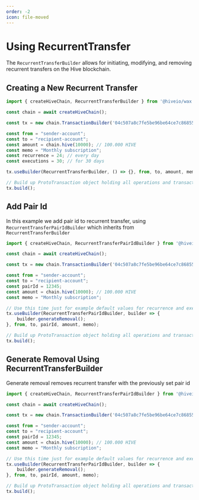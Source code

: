 ```yaml
---
order: -2
icon: file-moved
---
```


# Using RecurrentTransfer

The `RecurrentTransferBuilder` allows for initiating, modifying, and removing recurrent transfers on the Hive blockchain.

## Creating a New Recurrent Transfer

```typescript
import { createHiveChain, RecurrentTransferBuilder } from '@hiveio/wax';

const chain = await createHiveChain();

const tx = new chain.TransactionBuilder('04c507a8c7fe5be96be64ce7c86855e1806cbde3', '2023-11-09T21:51:27');

const from = "sender-account";
const to = "recipient-account";
const amount = chain.hive(10000); // 100.000 HIVE
const memo = "Monthly subscription";
const recurrence = 24; // every day
const executions = 30; // for 30 days

tx.useBuilder(RecurrentTransferBuilder, () => {}, from, to, amount, memo, recurrence, executions);

// Build up ProtoTransaction object holding all operations and transaction TAPOS & expiration data, but transaction is **not signed yet**
tx.build();
```

## Add Pair Id

In this example we add pair id to recurrent transfer, using `RecurrentTransferPairIdBuilder` which inherits from `RecurrentTransferBuilder`

```typescript
import { createHiveChain, RecurrentTransferPairIdBuilder } from '@hiveio/wax';

const chain = await createHiveChain();

const tx = new chain.TransactionBuilder('04c507a8c7fe5be96be64ce7c86855e1806cbde3', '2023-11-09T21:51:27');

const from = "sender-account";
const to = "recipient-account";
const pairId = 12345;
const amount = chain.hive(10000); // 100.000 HIVE
const memo = "Monthly subscription";

// Use this time just for example default values for recurrence and executions which is 24 for recurrence and 2 for executions.
tx.useBuilder(RecurrentTransferPairIdBuilder, builder => {
    builder.generateRemoval();
}, from, to, pairId, amount, memo);

// Build up ProtoTransaction object holding all operations and transaction TAPOS & expiration data, but transaction is **not signed yet**
tx.build();
```

## Generate Removal Using RecurrentTransferBuilder

Generate removal removes recurrent transfer with the previously set pair id

```typescript
import { createHiveChain, RecurrentTransferPairIdBuilder } from '@hiveio/wax';

const chain = await createHiveChain();

const tx = new chain.TransactionBuilder('04c507a8c7fe5be96be64ce7c86855e1806cbde3', '2023-11-09T21:51:27');

const from = "sender-account";
const to = "recipient-account";
const pairId = 12345;
const amount = chain.hive(10000); // 100.000 HIVE
const memo = "Monthly subscription";

// Use this time just for example default values for recurrence and executions which is 24 for recurrence and 2 for executions.
tx.useBuilder(RecurrentTransferPairIdBuilder, builder => {
    builder.generateRemoval();
}, from, to, pairId, amount, memo);

// Build up ProtoTransaction object holding all operations and transaction TAPOS & expiration data, but transaction is **not signed yet**
tx.build();
```
